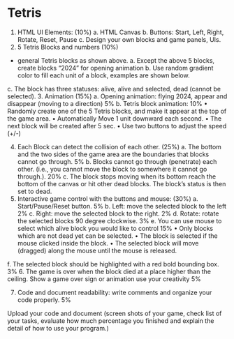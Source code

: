 # Tetris
1. HTML UI Elements: (10%)
a. HTML Canvas
b. Buttons: Start, Left, Right, Rotate, Reset, Pause
c. Design your own blocks and game panels, UIs.
2. 5 Tetris Blocks and numbers (10%)

- general Tetris blocks as shown above.
a. Except the above 5 blocks, create blocks “2024” for opening animation
b. Use random gradient color to fill each unit of a block, examples are shown
below.

c. The block has three statuses: alive, alive and selected, dead (cannot be selected).
3. Animation (15%)
a. Opening animation: flying 2024, appear and disappear (moving to a direction)
5%
b. Tetris block animation: 10%
• Randomly create one of the 5 Tetris blocks, and make it appear at the
top of the game area.
• Automatically Move 1 unit downward each second.
• The next block will be created after 5 sec.
• Use two buttons to adjust the speed (+/-)

4. Each Block can detect the collision of each other. (25%)
a. The bottom and the two sides of the game area are the boundaries that blocks
cannot go through. 5%
b. Blocks cannot go through (penetrate) each other. (i.e., you cannot move the
block to somewhere it cannot go through.). 20%
c. The block stops moving when its bottom reach the bottom of the canvas or hit
other dead blocks. The block’s status is then set to dead.
5. Interactive game control with the buttons and mouse: (30%)
a. Start/Pause/Reset button. 5%
b. Left: move the selected block to the left 2%
c. Right: move the selected block to the right. 2%
d. Rotate: rotate the selected blocks 90 degree clockwise. 3%
e. You can use mouse to select which alive block you would like to control 15%
• Only blocks which are not dead yet can be selected.
• The block is selected if the mouse clicked inside the block.
• The selected block will move (dragged) along the mouse until the
mouse is released.

f. The selected block should be highlighted with a red bold bounding box. 3%
6. The game is over when the block died at a place higher than the ceiling. Show a game
over sign or animation use your creativity 5%

7. Code and document readability: write comments and organize your code properly. 5%

Upload your code and document (screen shots of your game, check list of your tasks,
evaluate how much percentage you finished and explain the detail of how to use your program.)
